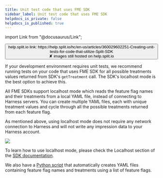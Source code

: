 ```yaml
---
title: Unit test code that uses FME SDK
sidebar_label: Unit test code that uses FME SDK
helpdocs_is_private: false
helpdocs_is_published: true
---
```


import Link from "@docusaurus/Link";

<p>
  <button style={{borderRadius:'8px', border:'1px', fontFamily:'Courier New', fontWeight:'800', textAlign:'left'}}> help.split.io link: https://help.split.io/hc/en-us/articles/360029602251-Creating-unit-tests-for-code-that-utilize-Split-SDK <br /> ✘ images still hosted on help.split.io </button>
</p>

If your development environment requires unit tests, we recommend running tests on your code that uses FME SDK for all possible treatments values returned from SDK's `getTreatment` call. The SDK's localhost mode is the best option to achieve this.

All FME SDKs support localhost mode which reads the feature flag names and their treatments from a local YAML file, instead of connecting to Harness servers. You can create multiple YAML files, each with unique treatment values and cycle through all the possible treatments returned from each feature flag.

As mentioned above, using localhost mode does not require any network connection to Harness and will not write any impression data to your Harness account.

![](https://help.split.io/hc/article_attachments/360031204571)

To learn how to use localhost mode, please check the Localhost section of the [SDK documentation](https://help.split.io/hc/en-us/sections/360003839712-Documentation).

We also have a [Python script](https://help.split.io/hc/en-us/articles/360029219192-Python-Admin-API-Sample-Export-Splits-Treatments-to-YAML-file) that automatically creates YAML files containing feature flag names and treatments using a list of feature flags.